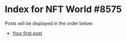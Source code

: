 # Index for NFT World #8575
Posts will be displayed in the order below:

- [Your first post](./001-first.md)

